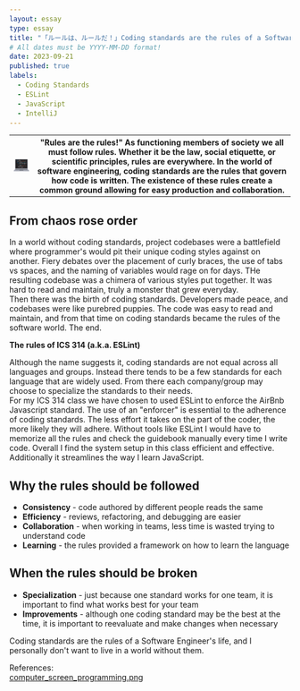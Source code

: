 ```yaml
---
layout: essay
type: essay
title: "「ルールは、ルールだ！」Coding standards are the rules of a Software Engineer's life"
# All dates must be YYYY-MM-DD format!
date: 2023-09-21
published: true
labels:
  - Coding Standards
  - ESLint
  - JavaScript
  - IntelliJ
---
```


<table>
<th>
<div style="text-align: center">
<img style="inset-inline: auto" src="../img/code-stand/computer_screen_programming.png" width="200">
</div>
</th>
<th>
"Rules are the rules!" As functioning members of society we all must follow rules. Whether it be the law, social etiquette, or scientific principles, rules are everywhere. In the world of software engineering, coding standards are the rules that govern how code is written. The existence of these rules create a common ground allowing for easy production and collaboration.
</th>
</table>

## **From chaos rose order**
In a world without coding standards, project codebases were a battlefield where programmer's would pit their unique coding styles against on another. Fiery debates over the placement of curly braces, the use of tabs vs spaces, and the naming of variables would rage on for days. THe resulting codebase was a chimera of various styles put together. It was hard to read and maintain, truly a monster that grew everyday. 
<br>
Then there was the birth of coding standards. Developers made peace, and codebases were like purebred puppies. The code was easy to read and maintain, and from that time on coding standards became the rules of the software world. The end.  

<div><b>The rules of ICS 314 (a.k.a. ESLint)</b></div>

Although the name suggests it, coding standards are not equal across all languages and groups. Instead there tends to be a few standards for each language that are widely used. From there each company/group may choose to specialize the standards to their needs. <br>
For my ICS 314 class we have chosen to used ESLint to enforce the AirBnb Javascript standard. The use of an "enforcer" is essential to the adherence of coding standards. The less effort it takes on the part of the coder, the more likely they will adhere. Without tools like ESLint I would have to memorize all the rules and check the guidebook manually every time I write code. Overall I find the system setup in this class efficient and effective. Additionally it streamlines the way I learn JavaScript.

## **Why the rules should be followed**
* **Consistency** - code authored by different people reads the same
* **Efficiency** - reviews, refactoring, and debugging are easier
* **Collaboration** - when working in teams, less time is wasted trying to understand code
* **Learning** - the rules provided a framework on how to learn the language

## **When the rules should be broken**
* **Specialization** - just because one standard works for one team, it is important to find what works best for your team
* **Improvements** - although one coding standard may be the best at the time, it is important to reevaluate and make changes when necessary

Coding standards are the rules of a Software Engineer's life, and I personally don't want to live in a world without them.

References:<br>
[computer_screen_programming.png](https://www.irasutoya.com/2019/09/blog-post_45.html)